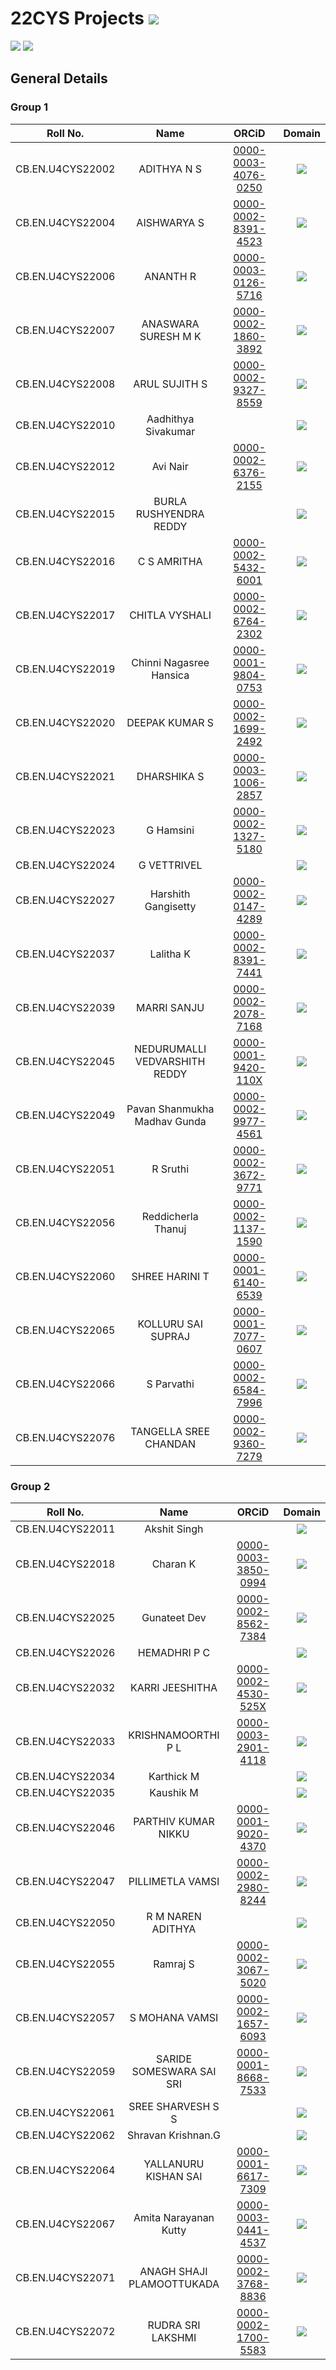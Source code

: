 # 22CYS Projects ![](https://img.shields.io/badge/-Live-green)

![](https://img.shields.io/badge/UG-22CYS-purple) ![](https://img.shields.io/badge/Focus-TBD-blue)

## General Details 

### Group 1

| Roll No. | Name | ORCiD | Domain |
|:--------:|:----:|:-----:|:------:|
| CB.EN.U4CYS22002 | ADITHYA N S | [0000-0003-4076-0250](https://orcid.org/0000-0003-4076-0250) | ![](https://img.shields.io/badge/-Blockchain-darkblue) |
| CB.EN.U4CYS22004 | AISHWARYA S | [0000-0002-8391-4523](https://orcid.org/0000-0002-8391-4523) | ![](https://img.shields.io/badge/-Blockchain-darkblue) |
| CB.EN.U4CYS22006 | ANANTH R | [0000-0003-0126-5716](https://orcid.org/0000-0003-0126-5716) | ![](https://img.shields.io/badge/-TBD-blue) |
| CB.EN.U4CYS22007 | ANASWARA SURESH M K | [0000-0002-1860-3892](https://orcid.org/0000-0002-1860-3892) | ![](https://img.shields.io/badge/-Blockchain-darkblue) |
| CB.EN.U4CYS22008 | ARUL SUJITH S | [0000-0002-9327-8559](https://orcid.org/0000-0002-9327-8559) | ![](https://img.shields.io/badge/-TBD-blue) |
| CB.EN.U4CYS22010 | Aadhithya Sivakumar | [](https://orcid.org/) | ![](https://img.shields.io/badge/-OSINT-purple) |
| CB.EN.U4CYS22012 | Avi Nair | [0000-0002-6376-2155](https://orcid.org/0000-0002-6376-2155) | ![](https://img.shields.io/badge/-TBD-blue) |
| CB.EN.U4CYS22015 | BURLA RUSHYENDRA REDDY | [](https://orcid.org/) | ![](https://img.shields.io/badge/-TBD-blue) |
| CB.EN.U4CYS22016 | C S AMRITHA | [0000-0002-5432-6001](https://orcid.org/0000-0002-5432-6001) | ![](https://img.shields.io/badge/-Blockchain-darkblue) |
| CB.EN.U4CYS22017 | CHITLA VYSHALI | [0000-0002-6764-2302](https://orcid.org/0000-0002-6764-2302) | ![](https://img.shields.io/badge/-TBD-blue) |
| CB.EN.U4CYS22019 | Chinni Nagasree Hansica| [0000-0001-9804-0753](https://orcid.org/0000-0001-9804-0753) | ![](https://img.shields.io/badge/-TBD-blue) |
| CB.EN.U4CYS22020 | DEEPAK KUMAR S | [0000-0002-1699-2492](https://orcid.org/0000-0002-1699-2492) | ![](https://img.shields.io/badge/-TBD-blue) |
| CB.EN.U4CYS22021 | DHARSHIKA S | [0000-0003-1006-2857](https://orcid.org/0000-0003-1006-2857) | ![](https://img.shields.io/badge/-Forensics-purple) |
| CB.EN.U4CYS22023 | G Hamsini | [0000-0002-1327-5180](https://orcid.org/0000-0002-1327-5180) | ![](https://img.shields.io/badge/-OSINT-purple)  |
| CB.EN.U4CYS22024 | G VETTRIVEL | [](https://orcid.org/) | ![](https://img.shields.io/badge/-TBD-blue) |
| CB.EN.U4CYS22027 | Harshith Gangisetty | [0000-0002-0147-4289](https://orcid.org/0000-0002-0147-4289) | ![](https://img.shields.io/badge/-TBD-blue) |
| CB.EN.U4CYS22037 | Lalitha K | [0000-0002-8391-7441](https://orcid.org/0000-0002-8391-7441) | ![](https://img.shields.io/badge/-TBD-blue) |
| CB.EN.U4CYS22039 | MARRI SANJU | [0000-0002-2078-7168](https://orcid.org/0000-0002-2078-7168) | ![](https://img.shields.io/badge/-TBD-blue) |
| CB.EN.U4CYS22045 | NEDURUMALLI VEDVARSHITH REDDY | [0000-0001-9420-110X](https://orcid.org/0000-0001-9420-110X) | ![](https://img.shields.io/badge/-TBD-blue) |
| CB.EN.U4CYS22049 | Pavan Shanmukha Madhav Gunda | [0000-0002-9977-4561](https://orcid.org/0000-0002-9977-4561) | ![](https://img.shields.io/badge/-TBD-blue) |
| CB.EN.U4CYS22051 | R Sruthi | [0000-0002-3672-9771](https://orcid.org/0000-0002-3672-9771) | ![](https://img.shields.io/badge/-Blockchain-darkblue) |
| CB.EN.U4CYS22056 | Reddicherla Thanuj | [0000-0002-1137-1590](https://orcid.org/0000-0002-1137-1590) | ![](https://img.shields.io/badge/-Forensics-purple) |
| CB.EN.U4CYS22060 | SHREE HARINI T | [0000-0001-6140-6539](https://orcid.org/0000-0001-6140-6539) | ![](https://img.shields.io/badge/-Blockchain-darkblue) |
| CB.EN.U4CYS22065 | KOLLURU SAI SUPRAJ | [0000-0001-7077-0607](https://orcid.org/0000-0001-7077-0607) | ![](https://img.shields.io/badge/-TBD-blue) |
| CB.EN.U4CYS22066 | S Parvathi | [0000-0002-6584-7996](https://orcid.org/0000-0002-6584-7996) | ![](https://img.shields.io/badge/-Law-black) |
| CB.EN.U4CYS22076 | TANGELLA SREE CHANDAN | [0000-0002-9360-7279](https://orcid.org/0000-0002-9360-7279) | ![](https://img.shields.io/badge/-TBD-blue) |

### Group 2

| Roll No. | Name | ORCiD | Domain |
|:--------:|:----:|:-----:|:------:|
| CB.EN.U4CYS22011 | Akshit Singh | [](https://orcid.org/) | ![](https://img.shields.io/badge/-TBD-blue) |
| CB.EN.U4CYS22018 | Charan K | [0000-0003-3850-0994](https://orcid.org/0000-0003-3850-0994) | ![](https://img.shields.io/badge/-TBD-blue) |
| CB.EN.U4CYS22025 | Gunateet Dev | [0000-0002-8562-7384](https://orcid.org/0000-0002-8562-7384) | ![](https://img.shields.io/badge/-TBD-blue) |
| CB.EN.U4CYS22026 | HEMADHRI P C | [](https://orcid.org/) | ![](https://img.shields.io/badge/-TBD-blue) |
| CB.EN.U4CYS22032 | KARRI JEESHITHA | [0000-0002-4530-525X](https://orcid.org/0000-0002-4530-525X) | ![](https://img.shields.io/badge/-TBD-blue) |
| CB.EN.U4CYS22033 | KRISHNAMOORTHI P L | [0000-0003-2901-4118](https://orcid.org/0000-0003-2901-4118) | ![](https://img.shields.io/badge/-TBD-blue) |
| CB.EN.U4CYS22034 | Karthick M | [](https://orcid.org/) | ![](https://img.shields.io/badge/-TBD-blue) |
| CB.EN.U4CYS22035 | Kaushik M | [](https://orcid.org/) | ![](https://img.shields.io/badge/-TBD-blue) |
| CB.EN.U4CYS22046 | PARTHIV KUMAR NIKKU | [0000-0001-9020-4370](https://orcid.org/0000-0001-9020-4370) | ![](https://img.shields.io/badge/-TBD-blue) |
| CB.EN.U4CYS22047 | PILLIMETLA VAMSI | [0000-0002-2980-8244](https://orcid.org/0000-0002-2980-8244) | ![](https://img.shields.io/badge/-TBD-blue) |
| CB.EN.U4CYS22050 | R M NAREN ADITHYA | [](https://orcid.org/) | ![](https://img.shields.io/badge/-TBD-blue) |
| CB.EN.U4CYS22055 | Ramraj S | [0000-0002-3067-5020](https://orcid.org/0000-0002-3067-5020) | ![](https://img.shields.io/badge/-TBD-blue) |
| CB.EN.U4CYS22057 | S MOHANA VAMSI | [0000-0002-1657-6093](https://orcid.org/0000-0002-1657-6093) | ![](https://img.shields.io/badge/-TBD-blue) |
| CB.EN.U4CYS22059 | SARIDE SOMESWARA SAI SRI | [0000-0001-8668-7533](https://orcid.org/0000-0001-8668-7533) | ![](https://img.shields.io/badge/-TBD-blue) |
| CB.EN.U4CYS22061 | SREE SHARVESH S S | [](https://orcid.org/) | ![](https://img.shields.io/badge/-TBD-blue) |
| CB.EN.U4CYS22062 | Shravan Krishnan.G | [](https://orcid.org/) | ![](https://img.shields.io/badge/-TBD-blue) |
| CB.EN.U4CYS22064 | YALLANURU KISHAN SAI | [0000-0001-6617-7309](https://orcid.org/0000-0001-6617-7309) | ![](https://img.shields.io/badge/-TBD-blue) |
| CB.EN.U4CYS22067 | Amita Narayanan Kutty | [0000-0003-0441-4537](https://orcid.org/0000-0003-0441-4537) | ![](https://img.shields.io/badge/-TBD-blue) |
| CB.EN.U4CYS22071 | ANAGH SHAJI PLAMOOTTUKADA | [0000-0002-3768-8836](https://orcid.org/0000-0002-3768-8836) | ![](https://img.shields.io/badge/-TBD-blue) |
| CB.EN.U4CYS22072 | RUDRA SRI LAKSHMI | [0000-0002-1700-5583](https://orcid.org/0000-0002-1700-5583) | ![](https://img.shields.io/badge/-TBD-blue) |

